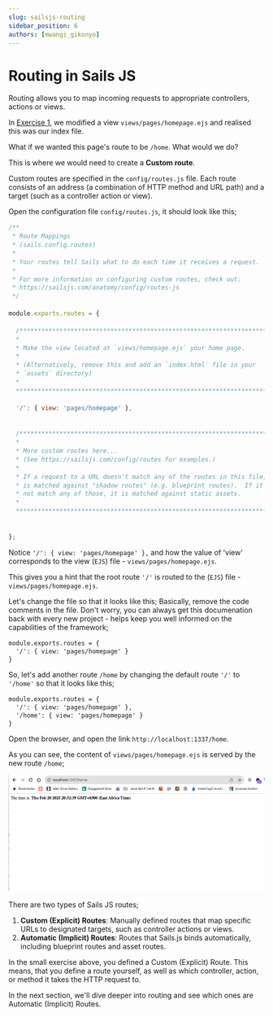 ```yaml
---
slug: sailsjs-routing
sidebar_position: 6
authors: [mwangi_gikonyo]
---
```


# Routing in Sails JS
Routing allows you to map incoming requests to appropriate controllers, actions or views.

In [Exercise 1](./sailsjs-exercise-1), we modified a view <code>views/pages/homepage.ejs</code> and realised this was our index file.

What if we wanted this page's route to be <code>/home</code>. What would we do?

This is where we would need to create a <b>Custom route</b>.

Custom routes are specified in the <code>config/routes.js</code> file. Each route consists of an address (a combination of HTTP method and URL path) and a target (such as a controller action or view).

Open the configuration file <code>config/routes.js</code>, it should look like this;

```javascript
/**
 * Route Mappings
 * (sails.config.routes)
 *
 * Your routes tell Sails what to do each time it receives a request.
 *
 * For more information on configuring custom routes, check out:
 * https://sailsjs.com/anatomy/config/routes-js
 */

module.exports.routes = {

  /***************************************************************************
  *                                                                          *
  * Make the view located at `views/homepage.ejs` your home page.            *
  *                                                                          *
  * (Alternatively, remove this and add an `index.html` file in your         *
  * `assets` directory)                                                      *
  *                                                                          *
  ***************************************************************************/

  '/': { view: 'pages/homepage' },


  /***************************************************************************
  *                                                                          *
  * More custom routes here...                                               *
  * (See https://sailsjs.com/config/routes for examples.)                    *
  *                                                                          *
  * If a request to a URL doesn't match any of the routes in this file, it   *
  * is matched against "shadow routes" (e.g. blueprint routes).  If it does  *
  * not match any of those, it is matched against static assets.             *
  *                                                                          *
  ***************************************************************************/


};

```

Notice <code>'/': { view: 'pages/homepage' },</code> and how the value of 'view' corresponds to the view (<code>EJS</code>) file - <code>views/pages/homepage.ejs</code>.

This gives you a hint that the root route <code>'/'</code> is routed to the (<code>EJS</code>) file - <code>views/pages/homepage.ejs</code>.

Let's change the file so that it looks like this; Basically, remove the code comments in the file. Don't worry, you can always get this documenation back with every new project - helps keep you well informed on the capabilities of the framework;


```
module.exports.routes = {
  '/': { view: 'pages/homepage' }
}
```


So, let's add another route <code>/home</code> by changing the default route <code>'/'</code> to <code>'/home'</code> so that it looks like this;


```
module.exports.routes = {
  '/': { view: 'pages/homepage' },
  '/home': { view: 'pages/homepage' }
}
```

Open the browser, and open the link <code>http://localhost:1337/home</code>.

As you can see, the content of <code>views/pages/homepage.ejs</code> is served by the new route <code>/home</code>;

<img src="img/sailsjs_custom_route_home.png"/>


There are two types of Sails JS routes;
<ol>
  <li><b>Custom (Explicit) Routes</b>: Manually defined routes that map specific URLs to designated targets, such as controller actions or views.</li>
  <li><b>Automatic (Implicit) Routes</b>: Routes that Sails.js binds automatically, including blueprint routes and asset routes.</li>
</ol>

In the small exercise above, you defined a Custom (Explicit) Route.
This means, that you define a route yourself, as well as which controller, action, or method it takes the HTTP request to.

In the next section, we'll dive deeper into routing and see which ones are Automatic (Implicit) Routes.
